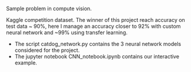 Sample problem in compute vision.


Kaggle competition dataset. The winner of this project reach accuracy on test data ~ 90%, here I manage 
an accuracy closer to 92% with custom neural network and ~99% using transfer learning.


- The script catdog_network.py contains the 3 neural network models considered for the project. 
- The jupyter notebook CNN_notebook.ipynb contains our interactive example. 
